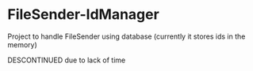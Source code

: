 # FileSender-IdManager

Project to handle FileSender using database (currently it stores ids in the memory)

DESCONTINUED due to lack of time
